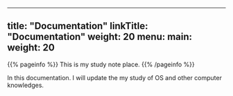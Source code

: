 
---
title: "Documentation"
linkTitle: "Documentation"
weight: 20
menu:
  main:
    weight: 20
---

{{% pageinfo %}}
This is my study note place.
{{% /pageinfo %}}


In this documentation. I will update the my study of OS and other computer knowledges.

